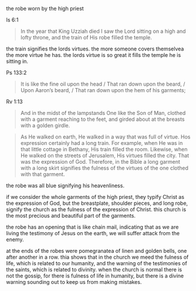 the robe worn by the high priest

Is 6:1
> In the year that King Uzziah died I saw the Lord sitting on a high and lofty throne, and the train of His robe filled the temple.

the train signifies the lords virtues. the more
someone covers themselvea the more virtue
he has. the lords virtue is so great it fills
the temple he is sitting in.

Ps 133:2
> It is like the fine oil upon the head / That ran down upon the beard, / Upon Aaron’s beard, / That ran down upon the hem of his garments;

Rv 1:13
> And in the midst of the lampstands One like the Son of Man, clothed with a garment reaching to the feet, and girded about at the breasts with a golden girdle.


> As He walked on earth, He walked in a way that was full of virtue. Hos expression certainly had a long train. For example, when He was in that little cottage in Bethany, His train filled the room. Likewise, when He walked on the streets of Jerusalem, His virtues filled the city. That was the expression of God. Therefore, in the Bible a long garment with a long skirt signifies the fulness of the virtues of the one clothed with that garment.

the robe was all blue signifying his heavenliness.

if we consider the whole garments of the high priest, they typify Christ as the expression of God, but the breastplate, shoulder pieces, and long robe, signify the church as the fulness of the expression of Christ. this church is the most precious and beautiful part of the garments.

the robe has an opening that is like chain mail, indicating that as we are living the testimony of Jesus on the earth, we will suffer attack from the enemy.

at the ends of the robes were pomegranatea of linen and golden bells, one after another in a row. thia shows that in the church we meed the fulness of life, which is related to our humanity, and the warning of the testimonies of the saints, which is related to divinity. when the church is normal there is not the gossip, for there is fulness of life in humanity, but there is a divine warning sounding out to keep us from making mistakes.
